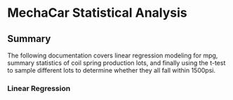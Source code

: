 # MechaCar Statistical Analysis

## Summary

The following documentation covers linear regression modeling for mpg, summary statistics of coil spring production lots, and finally using the t-test to sample different lots to determine whether they all fall within 1500psi.

### Linear Regression

